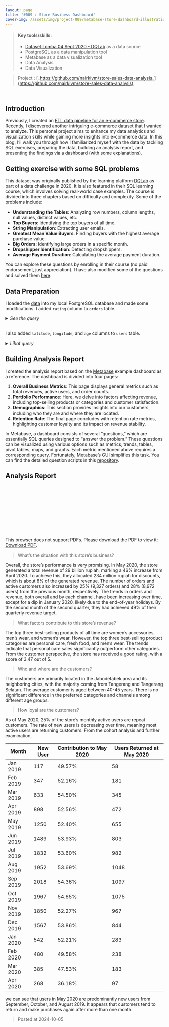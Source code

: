 ```yaml
---
layout: page
title: "#009 : Store Business Dashboard"
cover-img: /assets/img/project-009/metabase-store-dashboard-illustration.png
---
```


> #### Key tools/skills:
> -  [Dataset Lomba 04 Sept 2020 - DQLab](https://storage.googleapis.com/dqlab-dataset/dataset%20lomba%204%20sept%202020.zip) as a data source
> - PostgreSQL as a data manipulation tool
> - Metabase as a data visualization tool
> - Data Analysis
> - Data Visualization

> Project : [_https://github.com/nairkivm/store-sales-data-analysis_](https://github.com/nairkivm/store-sales-data-analysis)

<br>

## Introduction

Previously, I created an [ETL data pipeline for an e-commerce store](https://nairkivm.github.io/projects/project-008-e-commerce-lambda-etl). Recently, I discovered another intriguing e-commerce dataset that I wanted to analyze. This personal project aims to enhance my data analytics and visualization skills while gaining more insights into e-commerce data. In this blog, I’ll walk you through how I familiarized myself with the data by tackling SQL exercises, preparing the data, building an analysis report, and presenting the findings via a dashboard (with some explanations).

## Getting exercise with some SQL problems

This dataset was originally published by the learning platform [DQLab](https://academy.dqlab.id/) as part of a data challenge in 2020.  It is also featured in their SQL learning course, which involves solving real-world case examples. The course is divided into three chapters based on difficulty and complexity. Some of the problems include:

- **Understanding the Tables**: Analyzing row numbers, column lengths, null values, distinct values, etc.
- **Top Buyers**: Identifying the top buyers of all time.
- **String Manipulation**: Extracting user emails.
- **Greatest Mean Value Buyers**: Finding buyers with the highest average purchase value.
- **Big Orders**: Identifying large orders in a specific month.
- **Dropshipper Identification**: Detecting dropshippers.
- **Average Payment Duration**: Calculating the average payment duration.

You can explore these questions by enrolling in their course (no paid endorsement, just appreciation). I have also modified some of the questions and solved them [here](https://github.com/nairkivm/store-sales-data-analysis).

## Data Preparation

I loaded the [data]((https://storage.googleapis.com/dqlab-dataset/dataset%20lomba%204%20sept%202020.zip)) into my local PostgreSQL database and made some modifications. I added `rating` column to `orders` table.

<details>

<summary> <i>See the query</i> </summary>

```sql
-- Add 'rating' column
alter table orders
add column rating int;

-- Fill `rating` column with random ratings value in range 0-5
-- and add some right-skewness (with factor of 0.4) to the data distribution
update orders
set rating = floor((random() ^ 0.4) * 6)::int;

-- Move some '3-rate' values to the `0-rate` to make the data more 'realistic'
update orders 
set rating = 0
where rating = 3 and random() < 0.5;
```

</details> <br>

I also added `latitude`, `longitude`, and `age` columns to `users` table.

<details>

<summary> <i>Lihat query</i> </summary>

```sql
-- Add 'latitude' & 'longitude' columns
alter table users 
add column latitude float, 
add column longitude float;

-- Because 'latitude' & 'longitude' are coupled to represent a single meaningful location,
-- we have to add them simultaneously (in this case, using json data type)
with random_locations as (
	select 
		user_id,
		case
			-- Jakarta
			when random() < 0.1 then format('{"latitude": "%s", "longitude": "%s"}', 
				-6.2 + (random() * ( -6.1 - (-6.2) )), 106.7 + (random() * ( 106.9 - 106.7 )) )::json
			-- Bogor
			when random() < 0.2 then format('{"latitude": "%s", "longitude": "%s"}', 
				-6.6 + (random() * ( -6.5 - (-6.6) )), 106.8 + (random() * ( 106.9 - 106.8 )) )::json
			-- Depok
			when random() < 0.3 then format('{"latitude": "%s", "longitude": "%s"}', 
				-6.4 + (random() * ( -6.3 - (-6.4) )), 106.7 + (random() * ( 106.8 - 106.7 )) )::json
			-- Tangerang
			when random() < 0.4 then format('{"latitude": "%s", "longitude": "%s"}', 
				-6.2 + (random() * ( -6.1 - (-6.2) )), 106.6 + (random() * ( 106.7 - 106.6 )) )::json
			-- Bekasi
			when random() < 0.5 then format('{"latitude": "%s", "longitude": "%s"}', 
				-6.3 + (random() * ( -6.2 - (-6.3) )), 106.9 + (random() * ( 107.0 - 106.9 )) )::json
			-- South Tangerang (Tangerang Selatan)
			when random() < 0.6 then format('{"latitude": "%s", "longitude": "%s"}', 
				-6.3 + (random() * ( -6.2 - (-6.3) )), 106.7 + (random() * ( 106.8 - 106.7 )) )::json
			-- Karawang
			when random() < 0.7 then format('{"latitude": "%s", "longitude": "%s"}', 
				-6.4 + (random() * ( -6.3 - (-6.4) )), 107.2 + (random() * ( 107.3 - 107.2 )) )::json
			-- Cikarang
			when random() < 0.8 then format('{"latitude": "%s", "longitude": "%s"}', 
				-6.3 + (random() * ( -6.2 - (-6.3) )), 107.1 + (random() * ( 107.2 - 107.1 )) )::json
			-- Serang
			when random() < 0.9 then format('{"latitude": "%s", "longitude": "%s"}', 
				-6.2 + (random() * ( -6.1 - (-6.2) )), 106.1 + (random() * ( 106.2 - 106.1 )) )::json
			-- Cilegon
			else format('{"latitude": "%s", "longitude": "%s"}', 
				-6.0 + (random() * ( -5.9 - (-6.0) )), 106.0 + (random() * ( 106.1 - 106.0 )) )::json
		end::json as location
	from users
)

-- Fill the columns
update users u
set latitude = cast(r.location ->> 'latitude' as float),
longitude = cast(r.location ->> 'longitude' as float)
from random_locations r
where u.user_id = r.user_id
;

-- Add 'age' column
alter table users 
add column age int;

-- Fill the column with random age between 18 and 63
update users 
set age =  floor(18 + (random() * ( 63 - 18 )));

-- Add 'skewness' to the data (right-skew for age <= 32)
update users 
set age =  floor(18 + (random()^0.6 * ( 63 - 18 ))) 
where age <= 32;

-- Add 'skewness' to the data (left-skew for age >= 49)
update users 
set age =  floor(18 + (random()^1.2 * ( 63 - 18 ))) 
where age >= 49;
```

</details>

## Building Analysis Report

I created the analysis report based on the [Metabase](https://www.metabase.com/) example dashboard as a reference. The dashboard is divided into four pages: 

1. **Overall Business Metrics**: This page displays general metrics such as total revenues, active users, and order counts.
2. **Portfolio Performance**: Here, we delve into factors affecting revenue, including top-selling products or categories and customer satisfaction.
3. **Demographics**: This section provides insights into our customers, including who they are and where they are located.
4. **Retention Rate**: The final page concludes with retention rate metrics, highlighting customer loyalty and its impact on revenue stability.

In Metabase, a dashboard consists of several “questions,” which are essentially SQL queries designed to “answer the problem.” These questions can be visualized using various options such as metrics, trends, tables, pivot tables, maps, and graphs. Each metric mentioned above requires a corresponding query. Fortunately, Metabase’s GUI simplifies this task. You can find the detailed question scripts in this [repository](https://github.com/nairkivm/store-sales-data-analysis).

## Analysis Report

<object data="https://drive.google.com/file/d/1k-VlZC9yjwnOrhIlPlk8YN4VRVf-w17C/view?usp=sharing" type="application/pdf" width="700px" height="700px">
    <embed src="https://drive.google.com/file/d/1k-VlZC9yjwnOrhIlPlk8YN4VRVf-w17C/view?usp=sharing">
        <p>This browser does not support PDFs. Please download the PDF to view it: <a href="https://drive.google.com/file/d/1k-VlZC9yjwnOrhIlPlk8YN4VRVf-w17C/view?usp=sharing">Download PDF</a>.</p>
    </embed>
</object>

> What’s the situation with this store’s business?

Overall, the store’s performance is very promising. In May 2020, the store generated a total revenue of 29 billion rupiah, marking a 46% increase from April 2020. To achieve this, they allocated 234 million rupiah for discounts, which is about 8% of the generated revenue. The number of orders and active customers also increased by 25% (9,327 orders) and 28% (8,972 users) from the previous month, respectively. The trends in orders and revenue, both overall and by each channel, have been increasing over time, except for a dip in January 2020, likely due to the end-of-year holidays. By the second month of the second quarter, they had achieved 49% of their quarterly revenue target.

> What factors contribute to this store’s revenue?

The top three best-selling products of all time are women’s accessories, men’s wear, and women’s wear. However, the top three best-selling product categories are personal care, fresh food, and men’s wear. The trends indicate that personal care sales significantly outperform other categories. From the customer perspective, the store has received a good rating, with a score of 3.47 out of 5.

> Who and where are the customers?

The customers are primarily located in the Jabodetabek area and its neighboring cities, with the majority coming from Tangerang and Tangerang Selatan. The average customer is aged between 40-45 years. There is no significant difference in the preferred categories and channels among different age groups.

> How loyal are the customers?

As of May 2020, 25% of the store’s monthly active users are repeat customers. The rate of new users is decreasing over time, meaning most active users are returning customers. From the cohort analysis and further examination,

| Month    | New User | Contribution to May 2020 | Users Returned at May 2020 |
|----------|----------|--------------------------|----------------------------|
| Jan 2019 | 117      | 49.57%                   | 58                         |
| Feb 2019 | 347      | 52.16%                   | 181                        |
| Mar 2019 | 633      | 54.50%                   | 345                        |
| Apr 2019 | 898      | 52.56%                   | 472                        |
| May 2019 | 1250     | 52.40%                   | 655                        |
| Jun 2019 | 1489     | 53.93%                   | 803                        |
| Jul 2019 | 1832     | 53.60%                   | 982                        |
| Aug 2019 | 1952     | 53.69%                   | 1048                       |
| Sep 2019 | 2018     | 54.36%                   | 1097                       |
| Oct 2019 | 1967     | 54.65%                   | 1075                       |
| Nov 2019 | 1850     | 52.27%                   | 967                        |
| Dec 2019 | 1567     | 53.86%                   | 844                        |
| Jan 2020 | 542      | 52.21%                   | 283                        |
| Feb 2020 | 480      | 49.58%                   | 238                        |
| Mar 2020 | 385      | 47.53%                   | 183                        |
| Apr 2020 | 268      | 36.18%                   | 97                         |

we can see that users in May 2020 are predominantly new users from September, October, and August 2019. It appears that customers tend to return and make purchases again after more than one month.

> Posted at 2024-10-05